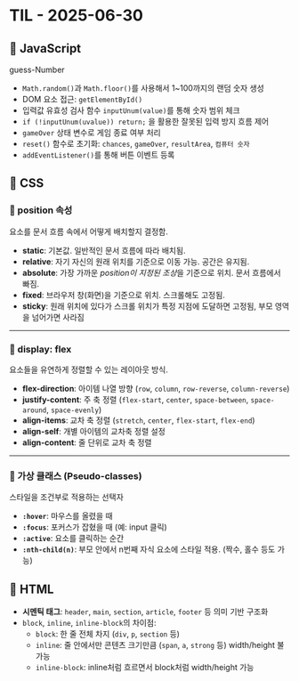 # TIL - 2025-06-30

## 📌 JavaScript
guess-Number
- `Math.random()`과 `Math.floor()`를 사용해서 1~100까지의 랜덤 숫자 생성
- DOM 요소 접근: `getElementById()`
- 입력값 유효성 검사 함수 `inputUnum(value)`를 통해 숫자 범위 체크
- `if (!inputUnum(uvalue)) return;` 을 활용한 잘못된 입력 방지 흐름 제어
- `gameOver` 상태 변수로 게임 종료 여부 처리
- `reset()` 함수로 초기화: `chances`, `gameOver`, `resultArea`, `컴퓨터 숫자`
- `addEventListener()`를 통해 버튼 이벤트 등록

## 🎨 CSS

### 🔹 position 속성
요소를 문서 흐름 속에서 어떻게 배치할지 결정함.

- **static**: 기본값. 일반적인 문서 흐름에 따라 배치됨.
- **relative**: 자기 자신의 원래 위치를 기준으로 이동 가능. 공간은 유지됨.
- **absolute**: 가장 가까운 *position이 지정된 조상*을 기준으로 위치. 문서 흐름에서 빠짐.
- **fixed**: 브라우저 창(화면)을 기준으로 위치. 스크롤해도 고정됨.
- **sticky**: 원래 위치에 있다가 스크롤 위치가 특정 지점에 도달하면 고정됨, 부모 영역을 넘어가면 사라짐

---

### 🔸 display: flex
요소들을 유연하게 정렬할 수 있는 레이아웃 방식.

- **flex-direction**: 아이템 나열 방향 (`row`, `column`, `row-reverse`, `column-reverse`)
- **justify-content**: 주 축 정렬 (`flex-start`, `center`, `space-between`, `space-around`, `space-evenly`)
- **align-items**: 교차 축 정렬 (`stretch`, `center`, `flex-start`, `flex-end`)
- **align-self**: 개별 아이템의 교차축 정렬 설정
- **align-content**: 줄 단위로 교차 축 정렬

---

### 🔹 가상 클래스 (Pseudo-classes)
스타일을 조건부로 적용하는 선택자

- **`:hover`**: 마우스를 올렸을 때
- **`:focus`**: 포커스가 잡혔을 때 (예: input 클릭)
- **`:active`**: 요소를 클릭하는 순간
- **`:nth-child(n)`**: 부모 안에서 n번째 자식 요소에 스타일 적용. (짝수, 홀수 등도 가능)

## 🧱 HTML
- **시멘틱 태그**: `header`, `main`, `section`, `article`, `footer` 등 의미 기반 구조화
- `block`, `inline`, `inline-block`의 차이점:
  - `block`: 한 줄 전체 차지 (`div`, `p`, `section` 등)
  - `inline`: 줄 안에서만 콘텐츠 크기만큼 (`span`, `a`, `strong` 등) width/height 불가능
  - `inline-block`: inline처럼 흐르면서 block처럼 width/height 가능